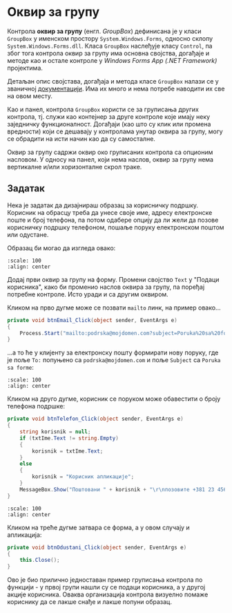 # Оквир за групу

Контрола **оквир за групу** (енгл. *GroupBox*) дефинисана је у класи `GroupBox`
у именском простору `System.Windows.Forms`, односно склопу
`System.Windows.Forms.dll`. Класа `GroupBox` наслеђује класу `Control`, па због
тога контрола оквир за групу има основна својства, догађаје и методе као и
остале контроле у *Windows Forms App (.NET Framework)* пројектима.

Детаљан опис својстава, догађаја и метода класе `GroupBox` налази се у
званичној [документацији](https://learn.microsoft.com/en-us/dotnet/api/system.windows.forms.groupbox?view=netframework-4.8).
Има их много и нема потребе наводити их све на овом месту.

Као и панел, контрола `GroupBox` користи се за груписања других контрола, тј.
служи као контејнер за друге контроле које имају неку заједничку
функционалност. Догађаји (као што су клик или промена вредности) који се
дешавају у контролама унутар оквира за групу, могу се обрадити на исти начин
као да су самосталне.

Оквир за групу садржи оквир око груписаних контрола са опционим насловом. У
односу на панел, који нема наслов, оквир за групу нема вертикалне и/или
хоризонталне скрол траке.

## Задатак

Нека је задатак да дизајнираш образац за корисничку подршку. Корисник на
обрасцу треба да унесе своје име, адресу електронске поште и број телефона,
па потом одабере опцију да ли жели да позове корисничку подршку телефоном,
пошаље поруку електронском поштом или одустане.

Образац би могао да изгледа овако:

```{image} images/groupbox-1.png
:scale: 100
:align: center
```


Додај први оквир за групу на форму. Промени својство `Text` у "Подаци
корисника", како би променио наслов оквира за групу, па поређај потребне
контроле. Исто уради и са другим оквиром.

Кликом на прво дугме може се позвати `mailto` линк, на пример овако...

```cs
private void btnEmail_Click(object sender, EventArgs e)
{
    Process.Start("mailto:podrska@mojdomen.com?subject=Poruka%20sa%20forme");
}
```

...а то ће у клијенту за електронску пошту формирати нову поруку, где је поље
`To:` попуњено са `podrska@mojdomen.com` и поље `Subject` са `Poruka sa forme`:

```{image} images/groupbox-2.png
:scale: 100
:align: center
```

Кликом на друго дугме, корисник се поруком може обавестити о броју телефона
подршке:

```cs
private void btnTelefon_Click(object sender, EventArgs e)
{
    string korisnik = null;
    if (txtIme.Text != string.Empty)
    {
        korisnik = txtIme.Text;
    }
    else
    {
        korisnik = "Корисник апликације";
    }
    MessageBox.Show("Поштовани " + korisnik + "\r\nпозовите +381 23 456 7890");
}
```

```{image} images/groupbox-3.png
:scale: 100
:align: center
```

Кликом на треће дугме затвара се форма, а у овом случају и апликација:

```cs
private void btnOdustani_Click(object sender, EventArgs e)
{
    this.Close();
}
```

Ово је био прилично једноставан пример груписања контрола по функцији - у првој
групи нашли су се подаци корисника, а у другој акције корисника. Оваква
организација контрола визуелно помаже кориснику да се лакше снађе и лакше попуни
образац.
